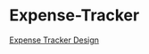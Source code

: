 # Expense-Tracker

[Expense Tracker Design](https://www.figma.com/file/VoQ6HRCjMcjnvwRM0iQhHq/EXPENSETRACKER?node-id=0%3A1) 
